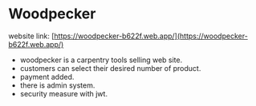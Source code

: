 # Woodpecker

website link:
[https://woodpecker-b622f.web.app/](https://woodpecker-b622f.web.app/)

- woodpecker is a carpentry tools selling web site.
- customers can select their desired number of product.
- payment added.
- there is admin system.
- security measure with jwt.
